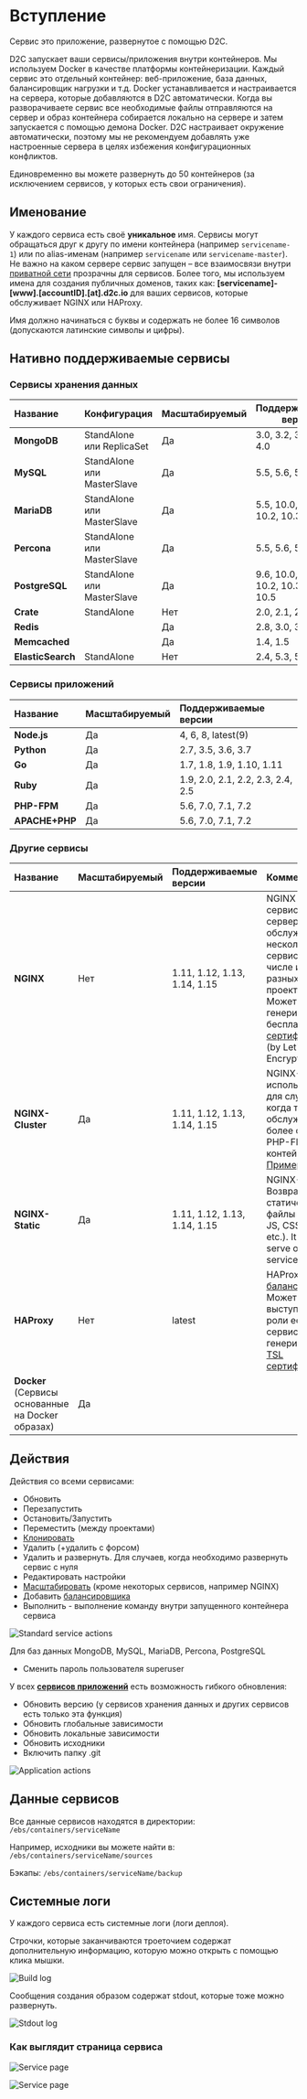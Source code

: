# Вступление

Сервис это приложение, развернутое с помощью D2C.

D2C запускает ваши сервисы/приложения внутри контейнеров. Мы используем Docker в качестве платформы контейнеризации. Каждый сервис это отдельный контейнер: веб-приложение, база данных, балансировщик нагрузки и т.д. Docker устанавливается и настраивается на сервера, которые добавляются в D2C автоматически. Когда вы разворачиваете сервис все необходимые файлы отправляются на сервер и образ контейнера собирается локально на сервере и затем запускается с помощью демона Docker. D2C настраивает окружение автоматически, поэтому мы не рекомендуем добавлять уже настроенные сервера в целях избежения конфигурационных конфликтов.

Единовременно вы можете развернуть до 50 контейнеров (за исключением сервисов, у которых есть свои ограничения).

## Именование

У каждого сервиса есть своё **уникальное** имя. Сервисы могут обращаться друг к другу по имени контейнера (например `servicename-1`) или по alias-именам (например `servicename` или `servicename-master`). Не важно на каком сервере сервис запущен – все взаимосвязи внутри [приватной сети](/platform/private-network/) прозрачны для сервисов. Более того, мы используем имена для создания публичных доменов, таких как: **[servicename]-[www].[accountID].[at].d2c.io** для ваших сервисов, которые обслуживает NGINX или HAProxy.

Имя должно начинаться с буквы и содержать не более 16 символов (допускаются латинские символы и цифры).

## Нативно поддерживаемые сервисы

### Сервисы хранения данных

Название          | Конфигурация               | Масштабируемый | Поддерживаемые версии
:---------------- | :------------------------- | :------------- | ---------------------------
**MongoDB**       | StandAlone или ReplicaSet  | Да             | 3.0, 3.2, 3.4, 3.6, 4.0
**MySQL**         | StandAlone или MasterSlave | Да             | 5.5, 5.6, 5.7, 8.0
**MariaDB**       | StandAlone или MasterSlave | Да             | 5.5, 10.0, 10.1, 10.2, 10.3
**Percona**       | StandAlone или MasterSlave | Да             | 5.5, 5.6, 5.7
**PostgreSQL**    | StandAlone или MasterSlave | Да             | 9.6, 10.0, 10.1, 10.2, 10.3, 10,4, 10.5
**Crate**         | StandAlone                 | Нет            | 2.0, 2.1, 2.2, 2.3
**Redis**         |                            | Да             | 2.8, 3.0, 3.2, 4.0
**Memcached**     |                            | Да             | 1.4, 1.5
**ElasticSearch** | StandAlone                 | Нет            | 2.4, 5.3, 5.5, 5.6

### Сервисы приложений

Название       | Масштабируемый | Поддерживаемые версии
:------------- | :------------- | :--------------------------------
**Node.js**    | Да             | 4, 6, 8, latest(9)
**Python**     | Да             | 2.7, 3.5, 3.6, 3.7
**Go**         | Да             | 1.7, 1.8, 1.9, 1.10, 1.11
**Ruby**       | Да             | 1.9, 2.0, 2.1, 2.2, 2.3, 2.4, 2.5
**PHP-FPM**    | Да             | 5.6, 7.0, 7.1, 7.2
**APACHE+PHP** | Да             | 5.6, 7.0, 7.1, 7.2

### Другие сервисы

Название                                     | Масштабируемый | Поддерживаемые версии  | Комментарий
:------------------------------------------- | :------------- | :--------------------- | :-----------------------------------------------------------------------------------------------------------------------------------------------------
**NGINX**                                    | Нет            | 1.11, 1.12, 1.13, 1.14, 1.15 | NGINX это edge сервис (веб-сервер), может обслуживать несколько сервисов, в том числе из разных проектов. Может генерировать бесплатные [TSL сертификаты](/platform/domains-and-certificates/) (by Let's Encrypt).
**NGINX-Cluster**                            | Да             | 1.11, 1.12, 1.13, 1.14, 1.15 | NGINX-Cluster используется для случаев, когда требуется обслуживать более одного PHP-FPM контейнера. [Пример](https://263301.selcdn.ru/d2c-content/2017/10/2017-10-25_03h56_09.png).
**NGINX-Static**                             | Да             | 1.11, 1.12, 1.13, 1.14, 1.15 | NGINX-Static Возвращает статические файлы (HTML, JS, CSS, images, etc.). It cannot serve other services.
**HAProxy**                                  | Нет            | latest                       | HAProxy - [балансировщик](/platform/balancing/). Может выступать в роли edge сервиса и генерировать [TSL сертификаты](/platform/domains-and-certificates/)
**Docker** (Сервисы основанные на Docker образах) | Да

## Действия

Действия со всеми сервисами:

- Обновить
- Перезапустить
- Остановить/Запустить
- Переместить (между проектами)
- [Клонировать](/platform/cloning-apps/)
- Удалить (+удалить с форсом)
- Удалить и развернуть. Для случаев, когда необходимо развернуть сервис с нуля
- Редактировать настройки
- [Масштабировать](/platform/scaling/) (кроме некоторых сервисов, например NGINX)
- Добавить [балансировщика](/platform/balancing/)
- Выполнить - выполнение команду внутри запущенного контейнера сервиса

![Standard service actions](../img/standart_actions.png)

Для баз данных MongoDB, MySQL, MariaDB, Percona, PostgreSQL

- Сменить пароль пользователя superuser

У всех [**сервисов приложений**](/getting-started/services/#_5) есть возможность гибкого обновления:

- Обновить версию (у сервисов хранения данных и других сервисов есть только эта функция)
- Обновить глобальные зависимости
- Обновить локальные зависимости
- Обновить исходники
- Включить папку .git

![Application actions](../img/app_actions.png)

## Данные сервисов

Все данные сервисов находятся в директории: `/ebs/containers/serviceName`

Например, исходники вы можете найти в: `/ebs/containers/serviceName/sources`

Бэкапы: `/ebs/containers/serviceName/backup`

## Системные логи

У каждого сервиса есть системные логи (логи деплоя).

Строчки, которые заканчиваются троеточием содержат дополнительную информацию, которую можно открыть с помощью клика мышки.

![Build log](../img/build_log.png)

Сообщения создания образом содержат stdout, которые тоже можно развернуть.

![Stdout log](../img/stdout.png)

### Как выглядит страница сервиса

![Service page](../img/servicepage.jpg)

![Service page](../img/servicepage2.jpg)
